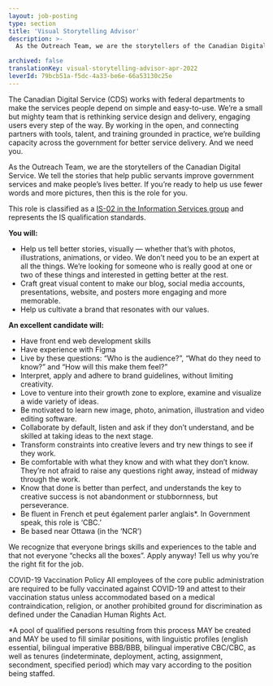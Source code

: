 ```yaml
---
layout: job-posting
type: section
title: 'Visual Storytelling Advisor'
description: >-
  As the Outreach Team, we are the storytellers of the Canadian Digital Service. We tell the stories that help public servants improve government services and make people’s lives better. If you’re ready to help us use fewer words and more pictures, then this is the role for you. This role is classified as a IS-02 in the Information Services  group and represents the IS qualification standards.

archived: false
translationKey: visual-storytelling-advisor-apr-2022
leverId: 79bcb51a-f5dc-4a33-be6e-66a53130c25e
---
```


The Canadian Digital Service (CDS) works with federal departments to make the services people depend on simple and easy-to-use. We’re a small but mighty team that is rethinking service design and delivery, engaging users every step of the way. By working in the open, and connecting partners with tools, talent, and training grounded in practice, we’re building capacity across the government for better service delivery. And we need you.

As the Outreach Team, we are the storytellers of the Canadian Digital Service. We tell the stories that help public servants improve government services and make people’s lives better. If you’re ready to help us use fewer words and more pictures, then this is the role for you.

This role is classified as a [IS-02 in the Information Services  group](https://www.tbs-sct.canada.ca/agreements-conventions/view-visualiser-eng.aspx?id=15#toc993929944) and represents the IS qualification standards.


**You will:**

- Help us tell better stories, visually — whether that’s with photos, illustrations, animations, or video. We don’t need you to be an expert at all the things. We’re looking for someone who is really good at one or two of these things and interested in getting better at the rest.
- Craft great visual content to make our blog, social media accounts, presentations, website, and posters more engaging and more memorable.
- Help us cultivate a brand that resonates with our values.

**An excellent candidate will:**

- Have front end web development skills
- Have experience with Figma
- Live by these questions: “Who is the audience?”, “What do they need to know?” and “How will this make them feel?” 
- Interpret, apply and adhere to brand guidelines, without limiting creativity.
- Love to venture into their growth zone to explore, examine and visualize a wide variety of ideas.
- Be motivated to learn new image, photo, animation, illustration and video editing software.
- Collaborate by default, listen and ask if they don’t understand, and be skilled at taking ideas to the next stage.
- Transform constraints into creative levers and try new things to see if they work.
- Be comfortable with what they know and with what they don’t know. They’re not afraid to raise any questions right away, instead of midway through the work.
- Know that done is better than perfect, and understands the key to creative success is not abandonment or stubbornness, but perseverance.
- Be fluent in French et peut également parler anglais*. In Government speak, this role is ‘CBC.’
- Be based near Ottawa (in the ‘NCR’)

We recognize that everyone brings skills and experiences to the table and that not everyone “checks all the boxes”. Apply anyway! Tell us why you’re the right fit for the job. 

COVID-19 Vaccination Policy
All employees of the core public administration are required to be fully vaccinated against COVID-19 and attest to their vaccination status unless accommodated based on a medical contraindication, religion, or another prohibited ground for discrimination as defined under the Canadian Human Rights Act.

*A pool of qualified persons resulting from this process MAY be created and MAY be used to fill similar positions, with linguistic profiles (english essential, bilingual imperative BBB/BBB, bilingual imperative CBC/CBC, as well as tenures (indeterminate, deployment, acting, assignment, secondment, specified period) which may vary according to the position being staffed.


